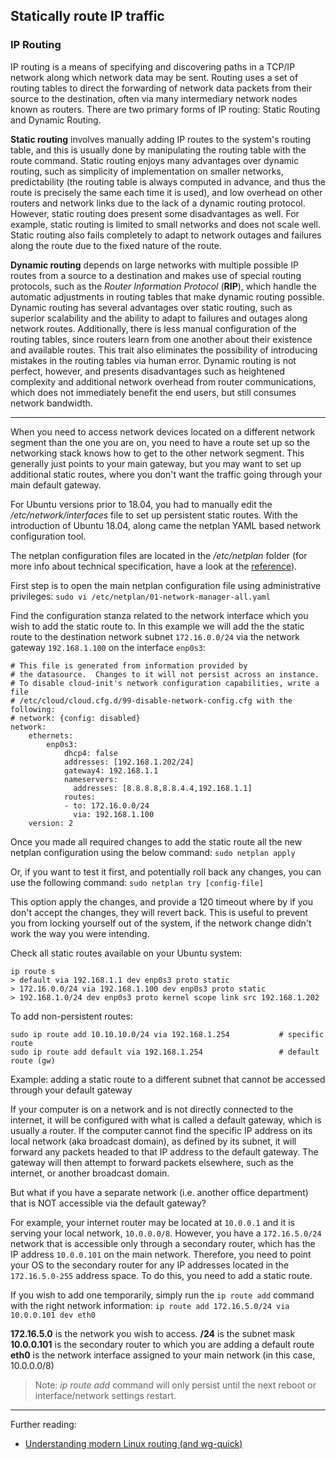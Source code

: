 ## Statically route IP traffic

### IP Routing

IP routing is a means of specifying and discovering paths in a TCP/IP network along which network data may be sent. Routing uses a set of routing tables to direct the forwarding of network data packets from their source to the destination, often via many intermediary network nodes known as routers. There are two primary forms of IP routing: Static Routing and Dynamic Routing.

**Static routing** involves manually adding IP routes to the system's routing table, and this is usually done by manipulating the routing table with the route command. Static routing enjoys many advantages over dynamic routing, such as simplicity of implementation on smaller networks, predictability (the routing table is always computed in advance, and thus the route is precisely the same each time it is used), and low overhead on other routers and network links due to the lack of a dynamic routing protocol. However, static routing does present some disadvantages as well. For example, static routing is limited to small networks and does not scale well. Static routing also fails completely to adapt to network outages and failures along the route due to the fixed nature of the route.

**Dynamic routing** depends on large networks with multiple possible IP routes from a source to a destination and makes use of special routing protocols, such as the *Router Information Protocol* (**RIP**), which handle the automatic adjustments in routing tables that make dynamic routing possible. Dynamic routing has several advantages over static routing, such as superior scalability and the ability to adapt to failures and outages along network routes. Additionally, there is less manual configuration of the routing tables, since routers learn from one another about their existence and available routes. This trait also eliminates the possibility of introducing mistakes in the routing tables via human error. Dynamic routing is not perfect, however, and presents disadvantages such as heightened complexity and additional network overhead from router communications, which does not immediately benefit the end users, but still consumes network bandwidth.

---

When you need to access network devices located on a different network segment than the one you are on, you need to have a route set up so the networking stack knows how to get to the other network segment. This generally just points to your main gateway, but you may want to set up additional static routes, where you don't want the traffic going through your main default gateway.

For Ubuntu versions prior to 18.04, you had to manually edit the */etc/network/interfaces* file to set up persistent static routes. With the introduction of Ubuntu 18.04, along came the netplan YAML based network configuration tool.

The netplan configuration files are located in the */etc/netplan* folder (for more info about technical specification, have a look at the [reference](https://netplan.io/reference/)).

First step is to open the main netplan configuration file using administrative privileges: `sudo vi /etc/netplan/01-network-manager-all.yaml`

Find the configuration stanza related to the network interface which you wish to add the static route to. In this example we will add the the static route to the destination network subnet `172.16.0.0/24` via the network gateway `192.168.1.100` on the interface `enp0s3`:
```
# This file is generated from information provided by
# the datasource.  Changes to it will not persist across an instance.
# To disable cloud-init's network configuration capabilities, write a file
# /etc/cloud/cloud.cfg.d/99-disable-network-config.cfg with the following:
# network: {config: disabled}
network:
    ethernets:
        enp0s3:
            dhcp4: false
            addresses: [192.168.1.202/24]
            gateway4: 192.168.1.1
            nameservers:
              addresses: [8.8.8.8,8.8.4.4,192.168.1.1]
            routes:
            - to: 172.16.0.0/24
              via: 192.168.1.100
    version: 2
```

Once you made all required changes to add the static route all the new netplan configuration using the below command: `sudo netplan apply`

Or, if you want to test it first, and potentially roll back any changes, you can use the following command: `sudo netplan try [config-file]`

This option apply the changes, and provide a 120 timeout where by if you don't accept the changes, they will revert back. This is useful to prevent you from locking yourself out of the system, if the network change didn't work the way you were intending.

Check all static routes available on your Ubuntu system:
```
ip route s
> default via 192.168.1.1 dev enp0s3 proto static
> 172.16.0.0/24 via 192.168.1.100 dev enp0s3 proto static
> 192.168.1.0/24 dev enp0s3 proto kernel scope link src 192.168.1.202
```

To add non-persistent routes:
```
sudo ip route add 10.10.10.0/24 via 192.168.1.254           # specific route
sudo ip route add default via 192.168.1.254                 # default route (gw)
```

Example: adding a static route to a different subnet that cannot be accessed through your default gateway

If your computer is on a network and is not directly connected to the internet, it will be configured with what is called a default gateway, which is usually a router. If the computer cannot find the specific IP address on its local network (aka broadcast domain), as defined by its subnet, it will forward any packets headed to that IP address to the default gateway. The gateway will then attempt to forward packets elsewhere, such as the internet, or another broadcast domain.

But what if you have a separate network (i.e. another office department) that is NOT accessible via the default gateway?

For example, your internet router may be located at `10.0.0.1` and it is serving your local network, `10.0.0.0/8`. However, you have a `172.16.5.0/24` network that is accessible only through a secondary router, which has the IP address `10.0.0.101` on the main network. Therefore, you need to point your OS to the secondary router for any IP addresses located in the `172.16.5.0-255` address space. To do this, you need to add a static route.

If you wish to add one temporarily, simply run the `ip route add` command with the right network information:
`ip route add 172.16.5.0/24 via 10.0.0.101 dev eth0`

**172.16.5.0** is the network you wish to access.
**/24** is the subnet mask
**10.0.0.101** is the secondary router to which you are adding a default route
**eth0** is the network interface assigned to your main network (in this case, 10.0.0.0/8)

> Note: *ip route add* command will only persist until the next reboot or interface/network settings restart.

---

Further reading:
- [Understanding modern Linux routing (and wg-quick)](https://ro-che.info/articles/2021-02-27-linux-routing)
